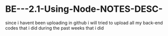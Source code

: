 # BE---2.1-Using-Node-NOTES-DESC-
since i havent been uploading in github i will tried to upload all my back-end codes that i did during the past weeks that i did
